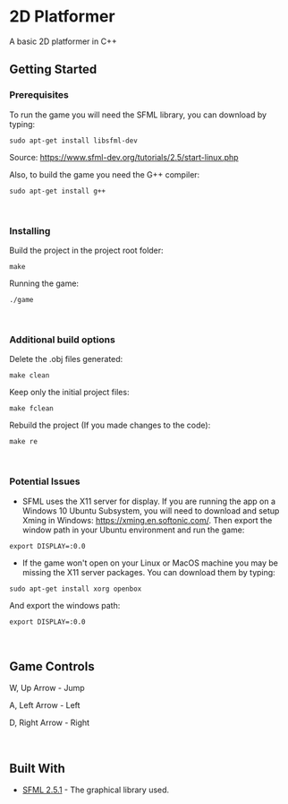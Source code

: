 # 2D Platformer
A basic 2D platformer in C++

## Getting Started

### Prerequisites
To run the game you will need the SFML library, you can download by typing:
```
sudo apt-get install libsfml-dev
```
Source: https://www.sfml-dev.org/tutorials/2.5/start-linux.php

Also, to build the game you need the G++ compiler:
```
sudo apt-get install g++
```
&nbsp;
### Installing
Build the project in the project root folder:
```
make
```
Running the game:
```
./game
```
&nbsp;
### Additional build options
Delete the .obj files generated:
```
make clean
```
Keep only the initial project files:
```
make fclean
```
Rebuild the project (If you made changes to the code):
```
make re
```
&nbsp;
### Potential Issues
* SFML uses the X11 server for display. If you are running the app on a Windows 10 Ubuntu Subsystem, you will need to download and setup Xming in Windows: https://xming.en.softonic.com/. Then export the window path in your Ubuntu environment and run the game:
```
export DISPLAY=:0.0
```
* If the game won't open on your Linux or MacOS machine you may be missing the X11 server packages. You can download them by typing:
```
sudo apt-get install xorg openbox
```
And export the windows path:
```
export DISPLAY=:0.0
```
&nbsp;
## Game Controls

W, Up Arrow - Jump

A, Left Arrow - Left

D, Right Arrow - Right

&nbsp;
## Built With
* [SFML 2.5.1](https://www.sfml-dev.org/documentation/2.5.1/) - The graphical library used.
